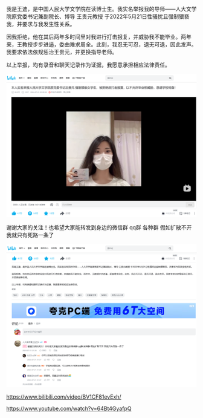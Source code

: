 我是王迪，是中国人民大学文学院在读博士生。我实名举报我的导师——人大文学院原党委书记兼副院长、博导 王贵元教授 于2022年5月21日性骚扰且强制猥亵我，并要求与我发生性关系。

因我拒绝，他在其后两年多时间里对我进行打击报复，并威胁我不能毕业。两年来，王教授步步进逼，委曲难求周全。此刻，我忍无可忍，退无可退，因此发声。我要求依法依规惩治王贵元，并更换指导老师。

以上举报，均有录音和聊天记录作为证据，我愿意承担相应法律责任。

![](./images/083344_240722_msedge.png)

谢谢大家的关注！也希望大家能转发到身边的微信群 qq群 各种群 假如扩散不开 我就只有死路一条了

![](./images/083422_240722_msedge.png)

https://www.bilibili.com/video/BV1CF81evExh/

https://www.youtube.com/watch?v=64Bt4GyafpQ
